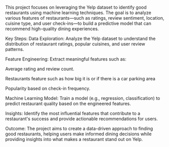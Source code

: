 This project focuses on leveraging the Yelp dataset to identify good restaurants using machine learning techniques. The goal is to analyze various features of restaurants—such as ratings, review sentiment, location, cuisine type, and user check-ins—to build a predictive model that can recommend high-quality dining experiences.

Key Steps:
Data Exploration: Analyze the Yelp dataset to understand the distribution of restaurant ratings, popular cuisines, and user review patterns.

Feature Engineering: Extract meaningful features such as:

Average rating and review count.

Restaurants feature such as how big it is or if there is a car parking area 

Popularity based on check-in frequency.

Machine Learning Model: Train a model (e.g., regression, classification) to predict restaurant quality based on the engineered features.


Insights: Identify the most influential features that contribute to a restaurant's success and provide actionable recommendations for users.

Outcome:
The project aims to create a data-driven approach to finding good restaurants, helping users make informed dining decisions while providing insights into what makes a restaurant stand out on Yelp.
